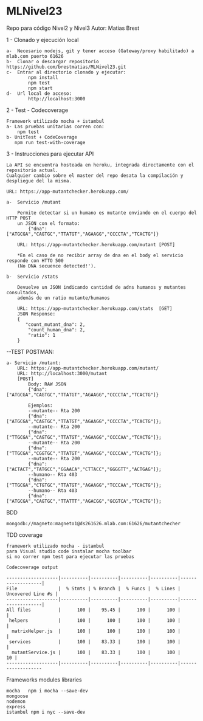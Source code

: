 # MLNivel23
Repo para código Nivel2 y Nivel3
Autor: Matias Brest

1 - Clonado y ejecución local

    a-  Necesario nodejs, git y tener acceso (Gateway/proxy habilitado) a mlab.com puerto 61626
    b-  Clonar o descargar repositorio  https://github.com/brestmatias/MLNivel23.git
    c-  Entrar al directorio clonado y ejecutar:
            npm install
            npm test
            npm start
    d-  Url local de acceso:
            http://localhost:3000
        
2 - Test - Codecoverage

    Framework utilizado mocha + istambul
    a- Las pruebas unitarias corren con:
        npm test
    b- UnitTest + CodeCoverage
       npm run test-with-coverage
    
3 - Instrucciones para ejecutar API

    La API se encuentra hosteada en heroku, integrada directamente con el repositorio actual.
    Cualquier cambio sobre el master del repo desata la compilación y despliegue del la misma.

    URL: https://app-mutantchecker.herokuapp.com/

    a-  Servicio /mutant
    
        Permite detectar si un humano es mutante enviando en el cuerpo del HTTP POST
        un JSON con el formato:
            {"dna":["ATGCGA","CAGTGC","TTATGT","AGAAGG","CCCCTA","TCACTG"]}

        URL: https://app-mutantchecker.herokuapp.com/mutant [POST]

        *En el caso de no recibir array de dna en el body el servicio responde con HTTO 500 
        (No DNA secuence detected!').
    
    b-  Servicio /stats
    
        Devuelve un JSON indicando cantidad de adns humanos y mutantes consultados,
        además de un ratio mutante/humanos
        
        URL: https://app-mutantchecker.herokuapp.com/stats  [GET]
        JSON Response:
        {
           "count_mutant_dna": 2,
            "count_human_dna": 2,
            "ratio": 1
        } 

    

--TEST POSTMAN:

    a- Servicio /mutant:
        URL: https://app-mutantchecker.herokuapp.com/mutant/
        URL: http://localhost:3000/mutant
        [POST]
            Body: RAW JSON
            {"dna":["ATGCGA","CAGTGC","TTATGT","AGAAGG","CCCCTA","TCACTG"]}

            Ejemplos:
            --mutante-- Rta 200
            {"dna":["ATGCGA","CAGTGC","TTATGT","AGAAGG","CCCCTA","TCACTG"]};
            --mutante-- Rta 200
            {"dna":["TTGCGA","CAGTGC","TTATGT","AGAAGG","CCCCAA","TCACTG"]};
            --mutante-- Rta 200
            {"dna":["TTGCGA","CGGTGC","TTATGT","AGAAGG","CCCCAA","TCACTG"]};
            --mutante-- Rta 200
            {"dna":["ACTACT","TATGCC","GGAACA","CTTACC","GGGGTT","ACTGAG"]};
            --humano-- Rta 403
            {"dna":["TTGCGA","CTGTGC","TTATGT","AGAAGG","TCCCAA","TCACTG"]};
            --humano-- Rta 403
            {"dna":["ATGCGA","CAGTGC","TTATTT","AGACGG","GCGTCA","TCACTG"]};


BDD 

    mongodb://magneto:magneto1@ds261626.mlab.com:61626/mutantchecher

TDD coverage

    framework utilizado mocha - istambul
    para Visual studio code instalar mocha toolbar
    si no correr npm test para ejecutar las pruebas
    
    Codecoverage output
    
    -------------------|----------|----------|----------|----------|-------------------|
    File               |  % Stmts | % Branch |  % Funcs |  % Lines | Uncovered Line #s |
    -------------------|----------|----------|----------|----------|-------------------|
    All files          |      100 |    95.45 |      100 |      100 |                   |
     helpers           |      100 |      100 |      100 |      100 |                   |
      matrixHelper.js  |      100 |      100 |      100 |      100 |                   |
     services          |      100 |    83.33 |      100 |      100 |                   |
      mutantService.js |      100 |    83.33 |      100 |      100 |                10 |
    -------------------|----------|----------|----------|----------|-------------------

Frameworks modules libraries

    mocha   npm i mocha --save-dev
    mongoose
    nodemon
    express
    istambul npm i nyc --save-dev

